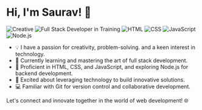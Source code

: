 # Hi, I'm Saurav! 👋

![Creative](https://img.shields.io/badge/Creative-%E2%9C%A8-orange)
![Full Stack Developer in Training](https://img.shields.io/badge/Full%20Stack%20Developer%20in%20Training-%F0%9F%9A%80-blue)
![HTML](https://img.shields.io/badge/HTML-%E2%9C%94-red)
![CSS](https://img.shields.io/badge/CSS-%E2%9C%94-blue)
![JavaScript](https://img.shields.io/badge/JavaScript-%E2%9C%94-yellow)
![Node.js](https://img.shields.io/badge/Node.js-%E2%9C%94-green)

- 💡 I have a passion for creativity, problem-solving. and a keen interest in technology.
- 🌱 Currently learning and mastering the art of full stack development.
- 🔧 Proficient in HTML, CSS, and JavaScript, and exploring Node.js for backend development.
- 🚀 Excited about leveraging technology to build innovative solutions.
- 💻 Familiar with Git for version control and collaborative development.

Let's connect and innovate together in the world of web development! 🌐

